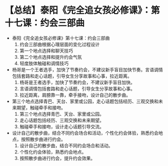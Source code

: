 # 【总结】泰阳《完全追女孩必修课》：第十七课：约会三部曲

-   泰阳《完全追女孩必修课》第十七课：约会三部曲
    1.  约会三部曲根据心理层面的变化过程设计
    2.  第一个地点选择和聊天技巧
    3.  第二个地点选择和提升约会气氛
    4.  轻度肢体触碰和调情技巧
-   杨哥是一个王者选手，加快了节奏约会，不建议新手盲目加快节奏。言语调情包括套路和走心话题，引导女生分享故事和心事，拉近距离。
    1.  杨哥是王者选手，加快了节奏约会，不建议新手盲目加快。
    2.  言语调情包括套路和走心话题，引导女生分享故事和心事。
    3.  拉近距离，肩膀靠一靠，牵手接吻，设计自己的散步曲。
-   第三个地点选择青巴、天台、家里或公园，走心话题包括经历、三观交换和未来期望，触碰牵手和接吻。
    1.  第三个地点选择青巴、天台、家里或公园。
    2.  走心话题包括经历、三观交换和未来期望。
    3.  触碰牵手和接吻，设计走心话题引导交流。
-   设计自己的散步曲，结合不同约会场合和活动，个性化约会体验，熟悉约会地点，按照散步曲进行约会。
    1.  设计自己的散步曲，结合不同约会场合和活动。
    2.  个性化约会体验，熟悉约会地点。
    3.  按照散步曲进行约会，提升约会效果。